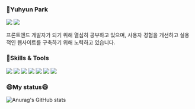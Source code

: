 ### 🌱Yuhyun Park 
<img src="https://img.shields.io/badge/Blog-FF6B6B?style=flat-square&logo=Velog&logoColor=white"/> <img src="https://img.shields.io/badge/tnsdlznf23@naver.com-08BD80?style=flat-square&logo=Mail.Ru&logoColor=white"/>
<p>프론트엔드 개발자가 되기 위해 열심히 공부하고 있으며, 사용자 경험을 개선하고 실용적인 웹사이트를 구축하기 위해 노력하고 있습니다.

  
  
  

### 🔭Skills & Tools
<img src="https://img.shields.io/badge/HTML5-FF8800?style=flat-square&logo=HTML5&logoColor=white"/> <img src="https://img.shields.io/badge/CSS3-18A5D6?style=flat-square&logo=CSS3&logoColor=white"/> <img src="https://img.shields.io/badge/Javascript-FFBB00?style=flat-square&logo=Javascript&logoColor=white"/> <img src="https://img.shields.io/badge/React-61DAFB?style=flat-square&logo=React&logoColor=white"/> <img src="https://img.shields.io/badge/Node.js-08BD80?style=flat-square&logo=Node.js&logoColor=white"/> <img src="https://img.shields.io/badge/Git-F28834?style=flat-square&logo=Git&logoColor=white"/> <img src="https://img.shields.io/badge/Github-181717?style=flat-square&logo=Github&logoColor=white"/>
  
### 😄My status😄 
![Anurag's GitHub stats](https://github-readme-stats.vercel.app/api?username=tnsdlznf23&show_icons=true&theme=radical)
<!--




**tnsdlznf23/tnsdlznf23** is a ✨ _special_ ✨ repository because its `README.md` (this file) appears on your GitHub profile.

Here are some ideas to get you started:

- 🔭 I’m currently working on ...
- 🌱 I’m currently learning ...
- 👯 I’m looking to collaborate on ...
- 🤔 I’m looking for help with ...
- 💬 Ask me about ...
- 📫 How to reach me: ...
- 😄 Pronouns: ...
- ⚡ Fun fact: ...
-->
